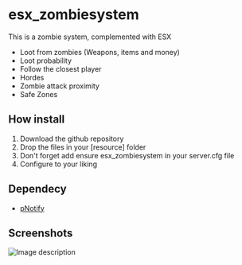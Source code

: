 # esx_zombiesystem
This is a zombie system, complemented with ESX
* Loot from zombies (Weapons, items and money)
* Loot probability
* Follow the closest player
* Hordes
* Zombie attack proximity
* Safe Zones

## How install
1. Download the github repository
2. Drop the files in your [resource] folder
3. Don't forget add ensure esx_zombiesystem in your server.cfg file
4. Configure to your liking

## Dependecy
* [pNotify](https://github.com/Nick78111/pNotify)

## Screenshots
![Image description](https://i.imgur.com/D5DvLeg.png)

